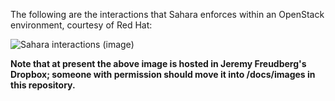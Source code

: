 The following are the interactions that Sahara enforces within an OpenStack environment, courtesy of Red Hat:  

![Sahara interactions (image)](https://dl.dropboxusercontent.com/u/6646746/memorial_day/sahara.png)

**Note that at present the above image is hosted in Jeremy Freudberg's Dropbox; someone with permission should move it into /docs/images in this repository.**

